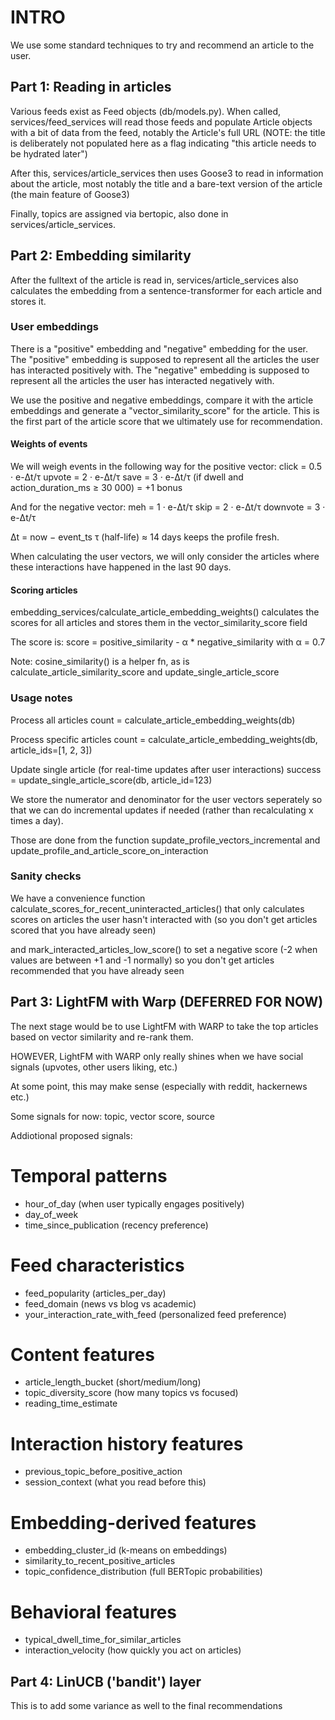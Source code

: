# INTRO

We use some standard techniques to try and recommend an article to the user.

## Part 1: Reading in articles

Various feeds exist as Feed objects (db/models.py). When called, services/feed_services will read those feeds and populate Article objects with a bit of data from the feed, notably the Article's full URL (NOTE: the title is deliberately not populated here as a flag indicating "this article needs to be hydrated later")

After this, services/article_services then uses Goose3 to read in information about the article, most notably the title and a bare-text version of the article (the main feature of Goose3)

Finally, topics are assigned via bertopic, also done in services/article_services.

## Part 2: Embedding similarity

After the fulltext of the article is read in, services/article_services also calculates the embedding from a sentence-transformer for each article and stores it.

### User embeddings

There is a "positive" embedding and "negative" embedding for the user. The "positive" embedding is supposed to represent all the articles the user has interacted positively with. The "negative" embedding is supposed to represent all the articles the user has interacted negatively with.

We use the positive and negative embeddings, compare it with the article embeddings and generate a "vector_similarity_score" for the article. This is the first part of the article score that we ultimately use for recommendation.

#### Weights of events

We will weigh events in the following way for the positive vector:
click  = 0.5 · e-Δt/τ
upvote  = 2 · e-Δt/τ
save  = 3 · e-Δt/τ
(if dwell and action_duration_ms ≥ 30 000) = +1 bonus

And for the negative vector:
meh  = 1 · e-Δt/τ
skip  = 2 · e-Δt/τ
downvote  = 3 · e-Δt/τ

Δt = now − event_ts
τ (half-life) ≈ 14 days keeps the profile fresh.

When calculating the user vectors, we will only consider the articles where these interactions have happened in the last 90 days.

#### Scoring articles

embedding_services/calculate_article_embedding_weights() calculates the scores for all articles and stores them in the vector_similarity_score field

The score is:
score = positive_similarity - α * negative_similarity
with α = 0.7

Note: cosine_similarity() is a helper fn, as is calculate_article_similarity_score and update_single_article_score

### Usage notes
Process all articles
count = calculate_article_embedding_weights(db)

Process specific articles
count = calculate_article_embedding_weights(db, article_ids=[1, 2, 3])

Update single article (for real-time updates after user interactions)
success = update_single_article_score(db, article_id=123)

We store the numerator and denominator for the user vectors seperately so that we can do incremental updates if needed (rather than recalculating x times a day).

Those are done from the function supdate_profile_vectors_incremental
and update_profile_and_article_score_on_interaction

### Sanity checks
We have a convenience function calculate_scores_for_recent_uninteracted_articles() that only calculates scores on articles the user hasn't interacted with (so you don't get articles scored that you have already seen)

and mark_interacted_articles_low_score() to set a negative score (-2 when values are between +1 and -1 normally) so you don't get articles recommended that you have already seen

## Part 3: LightFM with Warp (DEFERRED FOR NOW)

The next stage would be to use LightFM with WARP to take the top articles based on vector similarity and re-rank them.

HOWEVER, LightFM with WARP only really shines when we have social signals (upvotes, other users liking, etc.)

At some point, this may make sense (especially with reddit, hackernews etc.)

Some signals for now:
topic, vector score, source

Addiotional proposed signals:
# Temporal patterns
- hour_of_day (when user typically engages positively)
- day_of_week  
- time_since_publication (recency preference)

# Feed characteristics  
- feed_popularity (articles_per_day)
- feed_domain (news vs blog vs academic)
- your_interaction_rate_with_feed (personalized feed preference)

# Content features
- article_length_bucket (short/medium/long)
- topic_diversity_score (how many topics vs focused)
- reading_time_estimate

# Interaction history features
- previous_topic_before_positive_action
- session_context (what you read before this)

# Embedding-derived features
- embedding_cluster_id (k-means on embeddings)
- similarity_to_recent_positive_articles
- topic_confidence_distribution (full BERTopic probabilities)

# Behavioral features  
- typical_dwell_time_for_similar_articles
- interaction_velocity (how quickly you act on articles)

## Part 4: LinUCB ('bandit') layer

This is to add some variance as well to the final recommendations